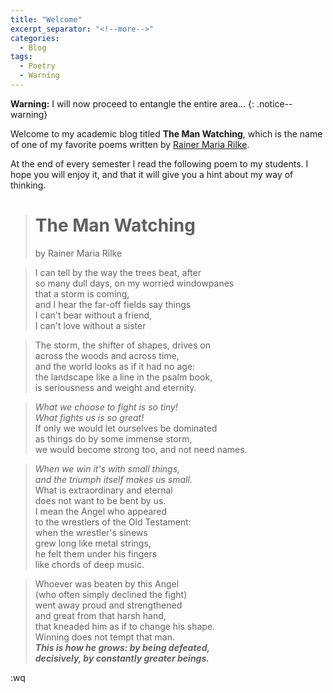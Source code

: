 ```yaml
---
title: "Welcome"
excerpt_separator: "<!--more-->"
categories:
  - Blog
tags:
  - Poetry
  - Warning
---
```


**Warning:** I will now proceed to entangle the entire area...
{: .notice--warning}

Welcome to my academic blog titled __The Man Watching__, which
is the name of one of my favorite poems written by [Rainer Maria Rilke](https://en.wikipedia.org/wiki/Rainer_Maria_Rilke).

<!--more-->

At the end of every semester I read the following poem to my students. I hope you will enjoy it,
and that it will give you a hint about my way of thinking.

> # __The Man Watching__ 
> by Rainer Maria Rilke

> I can tell by the way the trees beat, after     <br>
> so many dull days, on my worried windowpanes    <br>
> that a storm is coming,                         <br>
> and I hear the far-off fields say things        <br>
> I can't bear without a friend,                  <br>
> I can't love without a sister                   <br>

> The storm, the shifter of shapes, drives on     <br>
> across the woods and across time,               <br>
> and the world looks as if it had no age:        <br>
> the landscape like a line in the psalm book,    <br>
> is seriousness and weight and eternity.         <br>

> _What we choose to fight is so tiny!_           <br>
> _What fights us is so great!_                   <br>
> If only we would let ourselves be dominated     <br>
> as things do by some immense storm,             <br>
> we would become strong too, and not need names. <br>

> _When we win it's with small things,_           <br>
> _and the triumph itself makes us small._        <br>
> What is extraordinary and eternal               <br>
> does not want to be bent by us.                 <br> 
> I mean the Angel who appeared                   <br>
> to the wrestlers of the Old Testament:          <br>
> when the wrestler's sinews                      <br> 
> grew long like metal strings,                   <br>
> he felt them under his fingers                  <br> 
> like chords of deep music.                      <br>

> Whoever was beaten by this Angel                <br>
> (who often simply declined the fight)           <br>
> went away proud and strengthened                <br>
> and great from that harsh hand,                 <br>
> that kneaded him as if to change his shape.     <br>
> Winning does not tempt that man.                <br>
> ___This is how he grows: by being defeated,___  <br>
> ___decisively, by constantly greater beings.___ <br>

:wq
